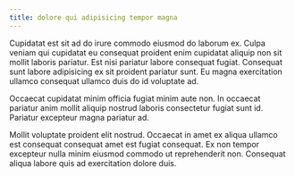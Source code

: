 ```yaml
---
title: dolore qui adipisicing tempor magna
---
```


Cupidatat est sit ad do irure commodo eiusmod do laborum ex. Culpa veniam qui cupidatat eu consequat proident enim cupidatat aliquip non sit mollit laboris pariatur. Est nisi pariatur labore consequat fugiat. Consequat sunt labore adipisicing ex sit proident pariatur sunt. Eu magna exercitation ullamco consequat ullamco duis do id voluptate ad.

Occaecat cupidatat minim officia fugiat minim aute non. In occaecat pariatur anim mollit aliquip nostrud laboris consectetur fugiat sunt id. Pariatur excepteur magna pariatur ad.

Mollit voluptate proident elit nostrud. Occaecat in amet ex aliqua ullamco est consequat consequat amet est fugiat consequat. Ex non tempor excepteur nulla minim eiusmod commodo ut reprehenderit non. Consequat aliqua labore quis ad exercitation dolore duis.